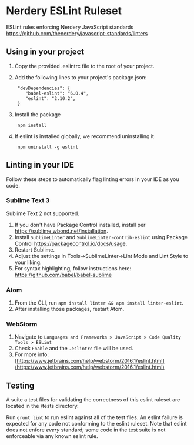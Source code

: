 # Nerdery ESLint Ruleset

ESLint rules enforcing Nerdery JavaScript standards
https://github.com/thenerdery/javascript-standards/linters

## Using in your project

1. Copy the provided .eslintrc file to the root of your project.
1. Add the following lines to your project's package.json:

        "devDependencies": {
           "babel-eslint": "6.0.4",
           "eslint": "2.10.2",
        }

1. Install the package

        npm install

1. If eslint is installed globally, we recommend uninstalling it

        npm uninstall -g eslint

## Linting in your IDE

Follow these steps to automatically flag linting errors in your IDE as you code.

### Sublime Text 3

Sublime Text 2 not supported.

1. If you don't have Package Control installed, install per https://sublime.wbond.net/installation.
1. Install `SublimeLinter` and `SublimeLinter-contrib-eslint` using Package Control https://packagecontrol.io/docs/usage.
1. Restart Sublime.
1. Adjust the settings in Tools->SublimeLinter->Lint Mode and Lint Style to your liking.
1. For syntax highlighting, follow instructions here: https://github.com/babel/babel-sublime

### Atom

1. From the CLI, run `apm install linter && apm install linter-eslint`.
1. After installing those packages, restart Atom.

### WebStorm

1. Navigate to `Languages and Frameworks > JavaScript > Code Quality Tools > ESLint`
1. Check `Enable` and the `.eslintrc` file will be used.
1. For more info: [https://www.jetbrains.com/help/webstorm/2016.1/eslint.html](https://www.jetbrains.com/help/webstorm/2016.1/eslint.html)

## Testing

A suite a test files for validating the correctness of this eslint ruleset are located in the /tests directory.

Run `grunt lint` to run eslint against all of the test files. An eslint failure is expected for any code not conforming to the eslint ruleset.
Note that eslint does not enfore *every* standard; some code in the test suite is not enforceable via any known eslint rule.
